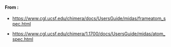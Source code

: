 #### From : 

- https://www.cgl.ucsf.edu/chimera/docs/UsersGuide/midas/frameatom_spec.html

- https://www.cgl.ucsf.edu/chimera/1.1700/docs/UsersGuide/midas/atom_spec.html





